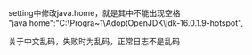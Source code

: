 setting中修改java.home，就是其中不能出现空格
"java.home":"C:\\Progra~1\\AdoptOpenJDK\\jdk-16.0.1.9-hotspot",

关于中文乱码，失败时为乱码，正常日志不是乱码